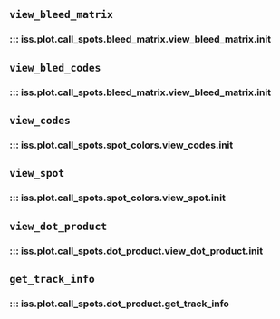 ## `view_bleed_matrix`
### ::: iss.plot.call_spots.bleed_matrix.view_bleed_matrix.__init__

## `view_bled_codes`
### ::: iss.plot.call_spots.bleed_matrix.view_bleed_matrix.__init__

## `view_codes`
### ::: iss.plot.call_spots.spot_colors.view_codes.__init__

## `view_spot`
### ::: iss.plot.call_spots.spot_colors.view_spot.__init__

## `view_dot_product`
### ::: iss.plot.call_spots.dot_product.view_dot_product.__init__

## `get_track_info`
### ::: iss.plot.call_spots.dot_product.get_track_info